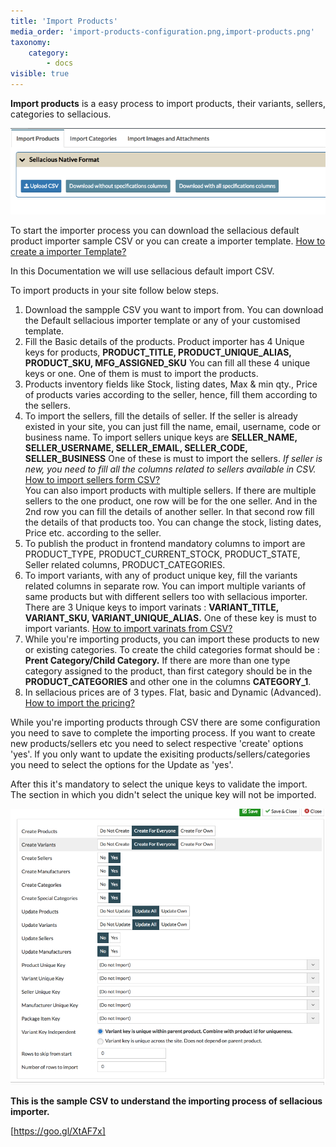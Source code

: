 ```yaml
---
title: 'Import Products'
media_order: 'import-products-configuration.png,import-products.png'
taxonomy:
    category:
        - docs
visible: true
---
```


**Import products** is a easy process to import products, their variants, sellers, categories to sellacious.

![](import-products.png)

To start the importer process you can download the sellacious default product importer sample CSV or you can create a importer template. [How to create a importer Template?](https://www.sellacious.com/learn/import-and-export/import-templates)

In this Documentation we will use sellacious default import CSV.

To import products in your site follow below steps.

1. Download the sampple CSV you want to import from. You can download the Default sellacious importer template or any of your customised template.
2. Fill the Basic details of the products. Product importer has 4 Unique keys for products, **PRODUCT_TITLE, PRODUCT_UNIQUE_ALIAS, PRODUCT_SKU, MFG_ASSIGNED_SKU** You can fill all these 4 unique keys or one. One of them is must to import the products.
3. Products inventory fields like Stock, listing dates, Max & min qty., Price of products varies according to the seller, hence, fill them according to the sellers.
4. To import the sellers, fill the details of seller. If the seller is already existed in your site, you can just fill the name, email, username, code or business name. To import sellers unique keys are **SELLER_NAME, SELLER_USERNAME, SELLER_EMAIL, SELLER_CODE, SELLER_BUSINESS** One of these is must to import the sellers.
_If seller is new, you need to fill all the columns related to sellers available in CSV._ [How to import sellers form CSV?](https://www.sellacious.com/learn/import-and-export/import-seller)
<br>You can also import products with multiple sellers. If there are multiple sellers to the one product, one row will be for the one seller. And in the 2nd row you can fill the details of another seller. In that second  row fill the details of that products too. You can change the stock, listing dates, Price etc. according to the seller.
5. To publish the product in frontend mandatory columns to import are PRODUCT_TYPE, PRODUCT_CURRENT_STOCK, PRODUCT_STATE, Seller related columns, PRODUCT_CATEGORIES.
6. To import variants, with any of product unique key, fill the variants related columns in separate row. You can import multiple variants of same products but with different sellers too with sellacious importer.
<br>There are 3 Unique keys to import varinats : **VARIANT_TITLE, VARIANT_SKU, VARIANT_UNIQUE_ALIAS.** One of these key is must to import variants. [How to import varinats from CSV?](https://www.sellacious.com/learn/import-and-export/import-variants)
7. While you're importing products, you can import these products to new or existing categories. To create the child categories format should be : **Prent Category/Child Category.** If there are more than one type category assigned to the product, than first category should be in the **PRODUCT_CATEGORIES** and other one in the columns **CATEGORY_1**.
8. In sellacious prices are of 3 types. Flat, basic and Dynamic (Advanced). [How to import the pricing?](https://www.sellacious.com/learn/import-and-export/import-pricing-types)

While you're importing products through CSV there are some configuration you need to save to complete the importing process. If you want to create new products/sellers etc you need to select respective 'create' options 'yes'. If you only want to update the exisiting products/sellers/categories you need to select the options for the Update as 'yes'.

After this it's mandatory to select the unique keys to validate the import. The section in which you didn't select the unique key will not be imported.

![](import-products-configuration.png)

**This is the sample CSV to understand the importing process of sellacious importer.**

[https://goo.gl/XtAF7x]